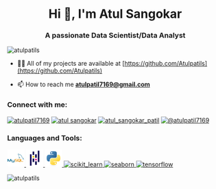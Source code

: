 <h1 align="center">Hi 👋, I'm Atul Sangokar</h1>
<h3 align="center">A passionate Data Scientist/Data Analyst</h3>

<p align="left"> <img src="https://komarev.com/ghpvc/?username=atulpatils&label=Profile%20views&color=0e75b6&style=flat" alt="atulpatils" /> </p>

- 👨‍💻 All of my projects are available at [https://github.com/Atulpatils](https://github.com/Atulpatils)

- 📫 How to reach me **atulpatil7169@gmail.com**

<h3 align="left">Connect with me:</h3>
<p align="left">
<a href="https://twitter.com/atulpatil7169" target="blank"><img align="center" src="https://raw.githubusercontent.com/rahuldkjain/github-profile-readme-generator/master/src/images/icons/Social/twitter.svg" alt="atulpatil7169" height="30" width="40" /></a>
<a href="https://linkedin.com/in/atul sangokar" target="blank"><img align="center" src="https://raw.githubusercontent.com/rahuldkjain/github-profile-readme-generator/master/src/images/icons/Social/linked-in-alt.svg" alt="atul sangokar" height="30" width="40" /></a>
<a href="https://instagram.com/atul_sangokar_patil" target="blank"><img align="center" src="https://raw.githubusercontent.com/rahuldkjain/github-profile-readme-generator/master/src/images/icons/Social/instagram.svg" alt="atul_sangokar_patil" height="30" width="40" /></a>
<a href="https://www.hackerearth.com/@atulpatil7169" target="blank"><img align="center" src="https://raw.githubusercontent.com/rahuldkjain/github-profile-readme-generator/master/src/images/icons/Social/hackerearth.svg" alt="@atulpatil7169" height="30" width="40" /></a>
</p>

<h3 align="left">Languages and Tools:</h3>
<p align="left"> <a href="https://www.mysql.com/" target="_blank" rel="noreferrer"> <img src="https://raw.githubusercontent.com/devicons/devicon/master/icons/mysql/mysql-original-wordmark.svg" alt="mysql" width="40" height="40"/> </a> <a href="https://pandas.pydata.org/" target="_blank" rel="noreferrer"> <img src="https://raw.githubusercontent.com/devicons/devicon/2ae2a900d2f041da66e950e4d48052658d850630/icons/pandas/pandas-original.svg" alt="pandas" width="40" height="40"/> </a> <a href="https://www.python.org" target="_blank" rel="noreferrer"> <img src="https://raw.githubusercontent.com/devicons/devicon/master/icons/python/python-original.svg" alt="python" width="40" height="40"/> </a> <a href="https://scikit-learn.org/" target="_blank" rel="noreferrer"> <img src="https://upload.wikimedia.org/wikipedia/commons/0/05/Scikit_learn_logo_small.svg" alt="scikit_learn" width="40" height="40"/> </a> <a href="https://seaborn.pydata.org/" target="_blank" rel="noreferrer"> <img src="https://seaborn.pydata.org/_images/logo-mark-lightbg.svg" alt="seaborn" width="40" height="40"/> </a> <a href="https://www.tensorflow.org" target="_blank" rel="noreferrer"> <img src="https://www.vectorlogo.zone/logos/tensorflow/tensorflow-icon.svg" alt="tensorflow" width="40" height="40"/> </a> </p>

<p><img align="center" src="https://github-readme-stats.vercel.app/api/top-langs?username=atulpatils&show_icons=true&locale=en&layout=compact" alt="atulpatils" /></p>
